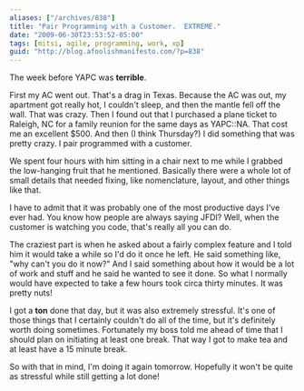 ```yaml
---
aliases: ["/archives/838"]
title: "Pair Programming with a Customer.  EXTREME."
date: "2009-06-30T23:53:52-05:00"
tags: [mitsi, agile, programming, work, xp]
guid: "http://blog.afoolishmanifesto.com/?p=838"
---
```

The week before YAPC was **terrible**.

First my AC went out. That's a drag in Texas. Because the AC was out, my apartment got really hot, I couldn't sleep, and then the mantle fell off the wall. That was crazy. Then I found out that I purchased a plane ticket to Raleigh, NC for a family reunion for the same days as YAPC::NA. That cost me an excellent $500. And then (I think Thursday?) I did something that was pretty crazy. I pair programmed with a customer.

We spent four hours with him sitting in a chair next to me while I grabbed the low-hanging fruit that he mentioned. Basically there were a whole lot of small details that needed fixing, like nomenclature, layout, and other things like that.

I have to admit that it was probably one of the most productive days I've ever had. You know how people are always saying JFDI? Well, when the customer is watching you code, that's really all you can do.

The craziest part is when he asked about a fairly complex feature and I told him it would take a while so I'd do it once he left. He said something like, "why can't you do it now?" And I said something about how it would be a lot of work and stuff and he said he wanted to see it done. So what I normally would have expected to take a few hours took circa thirty minutes. It was pretty nuts!

I got a **ton** done that day, but it was also extremely stressful. It's one of those things that I certainly couldn't do all of the time, but it's definitely worth doing sometimes. Fortunately my boss told me ahead of time that I should plan on initiating at least one break. That way I got to make tea and at least have a 15 minute break.

So with that in mind, I'm doing it again tomorrow. Hopefully it won't be quite as stressful while still getting a lot done!
